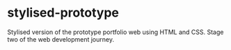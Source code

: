 # stylised-prototype
Stylised version of the prototype portfolio web using HTML and CSS. Stage two of the web development journey.
